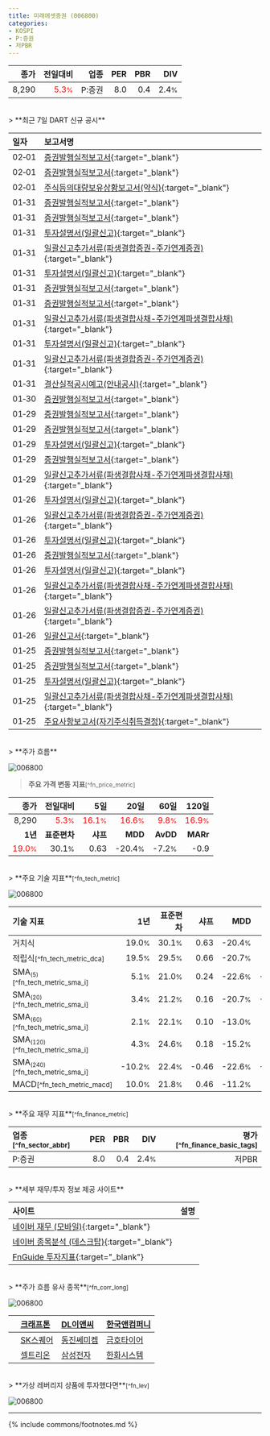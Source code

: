 ```yaml
---
title: 미래에셋증권 (006800)
categories:
- KOSPI
- P:증권
- 저PBR
---
```

| **종가** | **전일대비** | **업종** | **PER** | **PBR** | **DIV** |
| -------: | -----------: | -------: | ------: | ------: | ------: |
| 8,290 | <span style="color: red">5.3<small>%</small></span> | P:증권 | 8.0 | 0.4 | 2.4<small>%</small> |

<!-- more -->

<br>
> **최근 7일 DART 신규 공시**<a id="dart"></a>


| **일자** | **보고서명** |
| :--------- | :----------- |
| 02&#x2011;01 | [증권발행실적보고서](https://dart.fss.or.kr/dsaf001/main.do?rcpNo=20240201000469){:target="_blank"} |
| 02&#x2011;01 | [증권발행실적보고서](https://dart.fss.or.kr/dsaf001/main.do?rcpNo=20240201000456){:target="_blank"} |
| 02&#x2011;01 | [주식등의대량보유상황보고서(약식)](https://dart.fss.or.kr/dsaf001/main.do?rcpNo=20240201000344){:target="_blank"} |
| 01&#x2011;31 | [증권발행실적보고서](https://dart.fss.or.kr/dsaf001/main.do?rcpNo=20240131000469){:target="_blank"} |
| 01&#x2011;31 | [증권발행실적보고서](https://dart.fss.or.kr/dsaf001/main.do?rcpNo=20240131000451){:target="_blank"} |
| 01&#x2011;31 | [투자설명서(일괄신고)](https://dart.fss.or.kr/dsaf001/main.do?rcpNo=20240131000318){:target="_blank"} |
| 01&#x2011;31 | [일괄신고추가서류(파생결합증권-주가연계증권)](https://dart.fss.or.kr/dsaf001/main.do?rcpNo=20240131000299){:target="_blank"} |
| 01&#x2011;31 | [투자설명서(일괄신고)](https://dart.fss.or.kr/dsaf001/main.do?rcpNo=20240131000281){:target="_blank"} |
| 01&#x2011;31 | [증권발행실적보고서](https://dart.fss.or.kr/dsaf001/main.do?rcpNo=20240131000277){:target="_blank"} |
| 01&#x2011;31 | [증권발행실적보고서](https://dart.fss.or.kr/dsaf001/main.do?rcpNo=20240131000276){:target="_blank"} |
| 01&#x2011;31 | [일괄신고추가서류(파생결합사채-주가연계파생결합사채)](https://dart.fss.or.kr/dsaf001/main.do?rcpNo=20240131000249){:target="_blank"} |
| 01&#x2011;31 | [투자설명서(일괄신고)](https://dart.fss.or.kr/dsaf001/main.do?rcpNo=20240131000200){:target="_blank"} |
| 01&#x2011;31 | [일괄신고추가서류(파생결합증권-주가연계증권)](https://dart.fss.or.kr/dsaf001/main.do?rcpNo=20240131000188){:target="_blank"} |
| 01&#x2011;31 | [결산실적공시예고(안내공시)](https://dart.fss.or.kr/dsaf001/main.do?rcpNo=20240131800261){:target="_blank"} |
| 01&#x2011;30 | [증권발행실적보고서](https://dart.fss.or.kr/dsaf001/main.do?rcpNo=20240130000252){:target="_blank"} |
| 01&#x2011;29 | [증권발행실적보고서](https://dart.fss.or.kr/dsaf001/main.do?rcpNo=20240129000377){:target="_blank"} |
| 01&#x2011;29 | [증권발행실적보고서](https://dart.fss.or.kr/dsaf001/main.do?rcpNo=20240129000353){:target="_blank"} |
| 01&#x2011;29 | [투자설명서(일괄신고)](https://dart.fss.or.kr/dsaf001/main.do?rcpNo=20240129000179){:target="_blank"} |
| 01&#x2011;29 | [증권발행실적보고서](https://dart.fss.or.kr/dsaf001/main.do?rcpNo=20240129000173){:target="_blank"} |
| 01&#x2011;29 | [일괄신고추가서류(파생결합사채-주가연계파생결합사채)](https://dart.fss.or.kr/dsaf001/main.do?rcpNo=20240129000155){:target="_blank"} |
| 01&#x2011;26 | [투자설명서(일괄신고)](https://dart.fss.or.kr/dsaf001/main.do?rcpNo=20240126000567){:target="_blank"} |
| 01&#x2011;26 | [일괄신고추가서류(파생결합증권-주가연계증권)](https://dart.fss.or.kr/dsaf001/main.do?rcpNo=20240126000546){:target="_blank"} |
| 01&#x2011;26 | [투자설명서(일괄신고)](https://dart.fss.or.kr/dsaf001/main.do?rcpNo=20240126000492){:target="_blank"} |
| 01&#x2011;26 | [증권발행실적보고서](https://dart.fss.or.kr/dsaf001/main.do?rcpNo=20240126000343){:target="_blank"} |
| 01&#x2011;26 | [투자설명서(일괄신고)](https://dart.fss.or.kr/dsaf001/main.do?rcpNo=20240126000285){:target="_blank"} |
| 01&#x2011;26 | [일괄신고추가서류(파생결합사채-주가연계파생결합사채)](https://dart.fss.or.kr/dsaf001/main.do?rcpNo=20240126000258){:target="_blank"} |
| 01&#x2011;26 | [일괄신고추가서류(파생결합증권-주가연계증권)](https://dart.fss.or.kr/dsaf001/main.do?rcpNo=20240126000232){:target="_blank"} |
| 01&#x2011;26 | [일괄신고서](https://dart.fss.or.kr/dsaf001/main.do?rcpNo=20240126000040){:target="_blank"} |
| 01&#x2011;25 | [증권발행실적보고서](https://dart.fss.or.kr/dsaf001/main.do?rcpNo=20240125000553){:target="_blank"} |
| 01&#x2011;25 | [증권발행실적보고서](https://dart.fss.or.kr/dsaf001/main.do?rcpNo=20240125000544){:target="_blank"} |
| 01&#x2011;25 | [투자설명서(일괄신고)](https://dart.fss.or.kr/dsaf001/main.do?rcpNo=20240125000535){:target="_blank"} |
| 01&#x2011;25 | [일괄신고추가서류(파생결합사채-주가연계파생결합사채)](https://dart.fss.or.kr/dsaf001/main.do?rcpNo=20240125000508){:target="_blank"} |
| 01&#x2011;25 | [주요사항보고서(자기주식취득결정)](https://dart.fss.or.kr/dsaf001/main.do?rcpNo=20240125000187){:target="_blank"} |

<br>
> **주가 흐름**<a id="price"></a>

![006800](/stock/images/006800.png)

> **주요 가격 변동 지표**<small>[^fn_price_metric]</small>

| **종가** | **전일대비** | **5일** | **20일** | **60일** | **120일** |
| -------: | -----------: | ------: | -------: | -------: | --------: |
| 8,290 | <span style="color: red">5.3<small>%</small></span> | <span style="color: red">16.1<small>%</small></span> | <span style="color: red">16.6<small>%</small></span> | <span style="color: red">9.8<small>%</small></span> | <span style="color: red">16.9<small>%</small></span> |
| **1년** | **표준편차** | **샤프** | **MDD** | **AvDD** | **MARr** |
| <span style="color: red">19.0<small>%</small></span> | 30.1<small>%</small> | 0.63 | -20.4<small>%</small> | -7.2<small>%</small> | -0.9 |

<br>
> **주요 기술 지표**<small>[^fn_tech_metric]</small>


![006800](/stock/images/006800_tech.png)

| **기술 지표** | **1년** | **표준편차** | **샤프** | **MDD** | **AvDD** |
| :------------ | ------: | -----------: | -------: | ------: | -------: |
| 거치식 | 19.0<small>%</small> | 30.1<small>%</small> | 0.63 | -20.4<small>%</small> | -7.2<small>%</small> |
| 적립식<small>[^fn_tech_metric_dca]</small> | 19.5<small>%</small> | 29.5<small>%</small> | 0.66 | -20.7<small>%</small> | -7.1<small>%</small> |
| SMA<small><sub>(5)</sub></small><small>[^fn_tech_metric_sma_i]</small> | 5.1<small>%</small> | 21.0<small>%</small> | 0.24 | -22.6<small>%</small> | -14.9<small>%</small> |
| SMA<small><sub>(20)</sub></small><small>[^fn_tech_metric_sma_i]</small> | 3.4<small>%</small> | 21.2<small>%</small> | 0.16 | -20.7<small>%</small> | -11.9<small>%</small> |
| SMA<small><sub>(60)</sub></small><small>[^fn_tech_metric_sma_i]</small> | 2.1<small>%</small> | 22.1<small>%</small> | 0.10 | -13.0<small>%</small> | -8.4<small>%</small> |
| SMA<small><sub>(120)</sub></small><small>[^fn_tech_metric_sma_i]</small> | 4.3<small>%</small> | 24.6<small>%</small> | 0.18 | -15.2<small>%</small> | -9.8<small>%</small> |
| SMA<small><sub>(240)</sub></small><small>[^fn_tech_metric_sma_i]</small> | -10.2<small>%</small> | 22.4<small>%</small> | -0.46 | -22.6<small>%</small> | -14.7<small>%</small> |
| MACD<small>[^fn_tech_metric_macd]</small> | 10.0<small>%</small> | 21.8<small>%</small> | 0.46 | -11.2<small>%</small> | -5.3<small>%</small> |

<br>
> **주요 재무 지표**<small>[^fn_finance_metric]</small>

| **업종**<small>[^fn_sector_abbr]</small> | **PER** | **PBR** | **DIV** | **평가**<small>[^fn_finance_basic_tags]</small> |
| :--------------------------------------- | ------: | ------: | ------: | ----------------------------------------------: |
| P:증권 | 8.0 | 0.4 | 2.4<small>%</small> | 저PBR |

<br>
> **세부 재무/투자 정보 제공 사이트**

| 사이트 | 설명 |
| :----- | :--- |
| [네이버 재무 (모바일)](https://m.stock.naver.com/domestic/stock/006800/finance/summary){:target="_blank"} |  |
| [네이버 종목분석 (데스크탑)](https://finance.naver.com/item/coinfo.naver?code=006800){:target="_blank"} |  |
| [FnGuide 투자지표](https://comp.fnguide.com/SVO2/ASP/SVD_Invest.asp?gicode=A006800&MenuYn=Y){:target="_blank"} |  |

<br>
> **주가 흐름 유사 종목**<a id="corr"></a><small>[^fn_corr_long]</small>

![006800](/stock/images/006800_corr.png)

|    | [크래프톤](/259960/) | [DL이앤씨](/375500/) | [한국앤컴퍼니](/000240/) |
| :- | :------------------------------------- | :------------------------------------- | :--------------------------------------|
|    | [SK스퀘어](/402340/) | [동진쎄미켐](/005290/) | [금호타이어](/073240/) |
|    | [셀트리온](/068270/) | [삼성전자](/005930/) | [한화시스템](/272210/) |

<br>
> **가상 레버리지 상품에 투자했다면**<a id="2x"></a><small>[^fn_lev]</small>

![006800](/stock/images/006800_2x.png)

---
{% include commons/footnotes.md %}